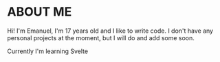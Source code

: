 # ABOUT ME
Hi! I'm Emanuel, I'm 17 years old and I like to write code. I don't have any personal projects at the moment, but I will do and add some soon.

Currently I'm learning Svelte
